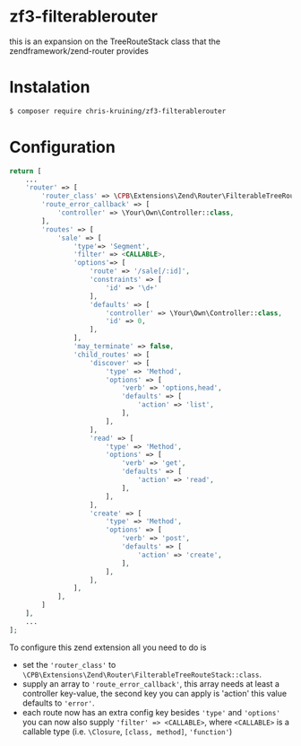 # zf3-filterablerouter
this is an expansion on the TreeRouteStack class that the zendframework/zend-router provides

# Instalation

```bash
$ composer require chris-kruining/zf3-filterablerouter
```

# Configuration

```php
return [
    ...
    'router' => [
        'router_class' => \CPB\Extensions\Zend\Router\FilterableTreeRouteStack::class,
        'route_error_callback' => [
            'controller' => \Your\Own\Controller::class,
        ],
        'routes' => [
            'sale' => [
                'type'=> 'Segment',
                'filter' => <CALLABLE>,
                'options'=> [
                    'route' => '/sale[/:id]',
                    'constraints' => [
                        'id' => '\d+'
                    ],
                    'defaults' => [
                        'controller' => \Your\Own\Controller::class,
                        'id' => 0,
                    ],
                ],
                'may_terminate' => false,
                'child_routes' => [
                    'discover' => [
                        'type' => 'Method',
                        'options' => [
                            'verb' => 'options,head',
                            'defaults' => [
                                'action' => 'list',
                            ],
                        ],
                    ],
                    'read' => [
                        'type' => 'Method',
                        'options' => [
                            'verb' => 'get',
                            'defaults' => [
                                'action' => 'read',
                            ],
                        ],
                    ],
                    'create' => [
                        'type' => 'Method',
                        'options' => [
                            'verb' => 'post',
                            'defaults' => [
                                'action' => 'create',
                            ],
                        ],
                    ],
                ],
            ],
        ]
    ],
    ...
];
```

To configure this zend extension all you need to do is
- set the `'router_class'` to `\CPB\Extensions\Zend\Router\FilterableTreeRouteStack::class`.
- supply an array to `'route_error_callback'`, this array needs at least a controller key-value, the second key you can apply is 'action' this value defaults to `'error'`.
- each route now has an extra config key besides `'type'` and `'options'` you can now also supply `'filter' => <CALLABLE>`, where `<CALLABLE>` is a callable type (i.e. `\Closure`, `[class, method]`, `'function'`)
